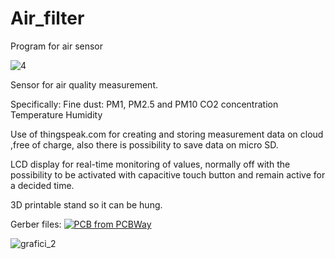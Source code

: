 # Air_filter
Program for air sensor

![4](https://user-images.githubusercontent.com/106916676/194893772-456727fa-6b13-4cb8-87bf-78eacc5abaaf.jpg)

Sensor for air quality measurement.

Specifically:
Fine dust: PM1, PM2.5 and PM10 
CO2 concentration 
Temperature 
Humidity

Use of thingspeak.com for creating and storing measurement data on cloud ,free of charge, also there is possibility to save data on micro SD.

LCD display for real-time monitoring of values, normally off with the possibility to be activated with capacitive touch button and remain active for a decided time.

3D printable stand so it can be hung.

Gerber files: <a href="https://www.pcbway.com/project/shareproject/Air_sensor_bdaaf9cc.html"><img src="https://www.pcbway.com/project/img/images/frompcbway-1220.png" alt="PCB from PCBWay" /></a>

![grafici_2 ](https://user-images.githubusercontent.com/106916676/194893752-2325a6ac-7615-4825-b14b-0b65347eaffd.JPG)


